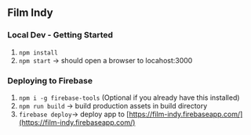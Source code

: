 ## Film Indy 

### Local Dev - Getting Started

1. `npm install`
2. `npm start` -> should open a browser to locahost:3000

### Deploying to Firebase

1. `npm i -g firebase-tools` (Optional if you already have this installed)
2. `npm run build` -> build production assets in build directory
3. `firebase deploy`-> deploy app to [https://film-indy.firebaseapp.com/](https://film-indy.firebaseapp.com/)

